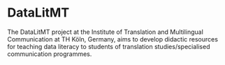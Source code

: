 # DataLitMT
The DataLitMT project at the Institute of Translation and Multilingual Communication at TH Köln, Germany, aims to develop didactic resources for teaching data literacy to students of translation studies/specialised communication programmes.
